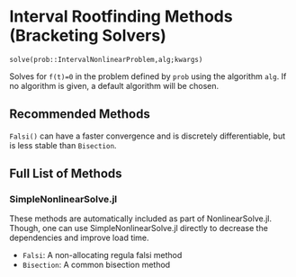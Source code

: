 # Interval Rootfinding Methods (Bracketing Solvers)

`solve(prob::IntervalNonlinearProblem,alg;kwargs)`

Solves for ``f(t)=0`` in the problem defined by `prob` using the algorithm
`alg`. If no algorithm is given, a default algorithm will be chosen.

## Recommended Methods

`Falsi()` can have a faster convergence and is discretely differentiable, but is
less stable than `Bisection`.

## Full List of Methods

### SimpleNonlinearSolve.jl

These methods are automatically included as part of NonlinearSolve.jl. Though, one can use
SimpleNonlinearSolve.jl directly to decrease the dependencies and improve load time.

- `Falsi`: A non-allocating regula falsi method
- `Bisection`: A common bisection method
